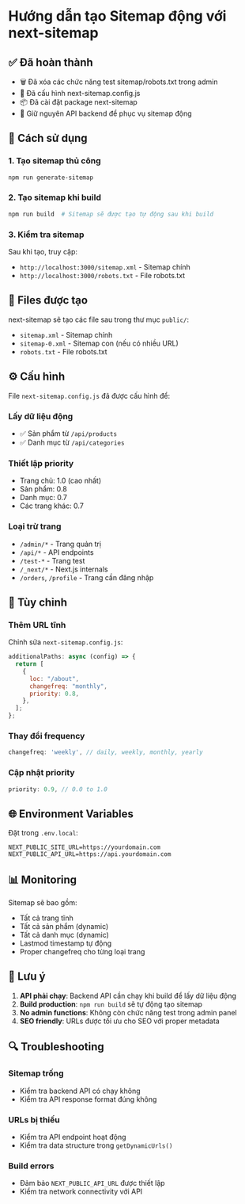 # Hướng dẫn tạo Sitemap động với next-sitemap

## ✅ Đã hoàn thành

- 🗑️ Đã xóa các chức năng test sitemap/robots.txt trong admin
- 🔧 Đã cấu hình next-sitemap.config.js
- 📦 Đã cài đặt package next-sitemap
- 🎯 Giữ nguyên API backend để phục vụ sitemap động

## 🚀 Cách sử dụng

### 1. Tạo sitemap thủ công

```bash
npm run generate-sitemap
```

### 2. Tạo sitemap khi build

```bash
npm run build  # Sitemap sẽ được tạo tự động sau khi build
```

### 3. Kiểm tra sitemap

Sau khi tạo, truy cập:

- `http://localhost:3000/sitemap.xml` - Sitemap chính
- `http://localhost:3000/robots.txt` - File robots.txt

## 📁 Files được tạo

next-sitemap sẽ tạo các file sau trong thư mục `public/`:

- `sitemap.xml` - Sitemap chính
- `sitemap-0.xml` - Sitemap con (nếu có nhiều URL)
- `robots.txt` - File robots.txt

## ⚙️ Cấu hình

File `next-sitemap.config.js` đã được cấu hình để:

### Lấy dữ liệu động

- ✅ Sản phẩm từ `/api/products`
- ✅ Danh mục từ `/api/categories`

### Thiết lập priority

- Trang chủ: 1.0 (cao nhất)
- Sản phẩm: 0.8
- Danh mục: 0.7
- Các trang khác: 0.7

### Loại trừ trang

- `/admin/*` - Trang quản trị
- `/api/*` - API endpoints
- `/test-*` - Trang test
- `/_next/*` - Next.js internals
- `/orders`, `/profile` - Trang cần đăng nhập

## 🔧 Tùy chỉnh

### Thêm URL tĩnh

Chỉnh sửa `next-sitemap.config.js`:

```javascript
additionalPaths: async (config) => {
  return [
    {
      loc: "/about",
      changefreq: "monthly",
      priority: 0.8,
    },
  ];
};
```

### Thay đổi frequency

```javascript
changefreq: 'weekly', // daily, weekly, monthly, yearly
```

### Cập nhật priority

```javascript
priority: 0.9, // 0.0 to 1.0
```

## 🌐 Environment Variables

Đặt trong `.env.local`:

```
NEXT_PUBLIC_SITE_URL=https://yourdomain.com
NEXT_PUBLIC_API_URL=https://api.yourdomain.com
```

## 📊 Monitoring

Sitemap sẽ bao gồm:

- Tất cả trang tĩnh
- Tất cả sản phẩm (dynamic)
- Tất cả danh mục (dynamic)
- Lastmod timestamp tự động
- Proper changefreq cho từng loại trang

## 🚨 Lưu ý

1. **API phải chạy**: Backend API cần chạy khi build để lấy dữ liệu động
2. **Build production**: `npm run build` sẽ tự động tạo sitemap
3. **No admin functions**: Không còn chức năng test trong admin panel
4. **SEO friendly**: URLs được tối ưu cho SEO với proper metadata

## 🔍 Troubleshooting

### Sitemap trống

- Kiểm tra backend API có chạy không
- Kiểm tra API response format đúng không

### URLs bị thiếu

- Kiểm tra API endpoint hoạt động
- Kiểm tra data structure trong `getDynamicUrls()`

### Build errors

- Đảm bảo `NEXT_PUBLIC_API_URL` được thiết lập
- Kiểm tra network connectivity với API
